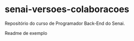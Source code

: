 # senai-versoes-colaboracoes
Repositório do curso de Programador Back-End do Senai.

Readme de exemplo
